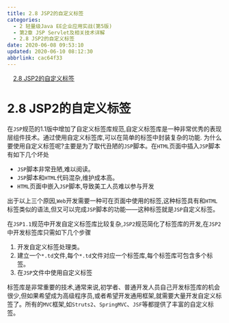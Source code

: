```yaml
---
title: 2.8 JSP2的自定义标签
categories: 
  - 2 轻量级Java EE企业应用实战(第5版)
  - 第2章 JSP Servlet及相关技术详解
  - 2.8 JSP2的自定义标签
date: 2020-06-08 09:53:10
updated: 2020-06-10 08:12:30
abbrlink: cac64f33
---
```

<div id='my_toc'><a href="/JavaReadingNotes/cac64f33/#2-8-JSP2的自定义标签" class="header_1">2.8 JSP2的自定义标签</a>&nbsp;<br></div>
<style>.header_1{margin-left: 1em;}.header_2{margin-left: 2em;}.header_3{margin-left: 3em;}.header_4{margin-left: 4em;}.header_5{margin-left: 5em;}.header_6{margin-left: 6em;}</style>
<!--more-->
<script>if (navigator.platform.search('arm')==-1){document.getElementById('my_toc').style.display = 'none';}var e,p = document.getElementsByTagName('p');while (p.length>0) {e = p[0];e.parentElement.removeChild(e);}</script>

<!--end-->
# 2.8 JSP2的自定义标签
在`JSP`规范的1.1版中增加了自定义标签库规范,自定义标签库是一种非常优秀的表现层组件技术。通过使用自定义标签库,可以在简单的标签中封装复杂的功能.
为什么要使用自定义标签呢?主要是为了取代丑陋的`JSP`脚本。在`HTML`页面中插入`JSP`脚本有如下几个坏处
- `JSP`脚本非常丑陋,难以阅读。
- `JSP`脚本和`HTML`代码混杂,维护成本高。
- `HTML`页面中嵌入`JSP`脚本,导致美工人员难以参与开发

出于以上三个原因,`Web`开发需要一种可在页面中使用的标签,这种标签具有和`HTML`标签类似的语法,但又可以完成`JSP`脚本的功能——这种标签就是`JSP`自定义标签。

在`JSP1.1`规范中开发自定义标签库比较复杂,`JSP2`规范简化了标签库的开发,在`JSP2`中开发标签库只需如下几个步骤
1. 开发自定义标签处理类。
2. 建立一个`*.td`文件,每个`*.td`文件对应一个标签库,每个标签库可包含多个标签。
3. 在`JSP`文件中使用自定义标签

标签库是非常重要的技术,通常来说,初学者、普通开发人员自己开发标签库的机会很少,但如果希望成为高级程序员,或者希望开发通用框架,就需要大量开发自定义标签了。所有的`MVC`框架,如`Struts2`、`SpringMVC`、`JSF`等都提供了丰富的自定义标签。
